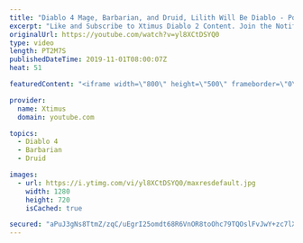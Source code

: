 ```yaml
---
title: "Diablo 4 Mage, Barbarian, and Druid, Lilith Will Be Diablo - Possible Open World"
excerpt: "Like and Subscribe to Xtimus Diablo 2 Content. Join the Notification Squad: Click the ..."
originalUrl: https://youtube.com/watch?v=yl8XCtDSYQ0
type: video
length: PT2M7S
publishedDateTime: 2019-11-01T08:00:07Z
heat: 51

featuredContent: "<iframe width=\"800\" height=\"500\" frameborder=\"0\" src=\"https://www.youtube.com/embed/yl8XCtDSYQ0\" allow=\"accelerometer; autoplay; encrypted-media; gyroscope; picture-in-picture\" allowfullscreen></iframe>"

provider:
  name: Xtimus
  domain: youtube.com

topics:
  - Diablo 4
  - Barbarian
  - Druid

images:
  - url: https://i.ytimg.com/vi/yl8XCtDSYQ0/maxresdefault.jpg
    width: 1280
    height: 720
    isCached: true

secured: "aPuJ3gNs8TtmZ/zqC/uEgrI25omdt68R6VnOR8toOhc79TQOslFvJwY+zc7lXD/42+f7llWZDmbuP4bSEB5h/2dG8aTZDl37V/o64r5XQ0teN62OcCCkOb6QzZEw2JR9IeDrTmPvEGF5XDV7ATuBceEPqnO7ygOvjpsYg0cYlrQNrYW/Yeq+s/+Lbivh/FZO4755twtzlHN/p4+4CXP+1+zd9pZIN4zPN9WYL00PVG7MU5hgc53oBqWBL16McJSWapJ0Ur9CamP2Fl9lvMkqZvnQ9HhwTlvq7h3dud0Gw4q1wHBtkVj8DVWIi1DBVO89jawig6qT+6YMTjZB0NcmmmdWWmueO+zlwG2hXQG9sPAdl0+Jb+j5k/okdZOldNhZC6lK1cvll4N+1Hkuno1Acqiu6FUfdFcKavC1BbMBeaY=;y+FlxJPuFVGK1oxaC0/TGA=="
---
```



